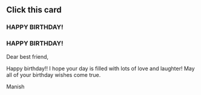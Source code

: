<!DOCTYPE html> 
 <html lang="en"> 
 <head> 
   <meta charset="UTF-8"> 
   <meta http-equiv="X-UA-Compatible" content="IE=Edge"> 
   <meta name="viewport" content="width=device-width, initial-scale=1"> 
  
   <title>Happy birthday project</title> 
  
   <link rel="stylesheet" href="style.css"> 
 </head> 
  
 <body> 
  <h2>Click this card</h2> 
 <div class="body"> 
  <div class="birthdayCard"> 
 <div class="cardFront"><h3 class="happy">HAPPY BIRTHDAY!</h3> 
 <div class="balloons"> 
   <div class="balloonOne"></div> 
   <div class="balloonTwo"></div> 
   <div class="balloonThree"></div> 
   <div class="balloonFour"></div> 
 </div> 
 </div> 
 <div class="cardInside"> 
     <h3 class="back">HAPPY BIRTHDAY!</h3> 
     <p contenteditable="true">Dear best friend,</p>  
     <p contenteditable="true">Happy birthday!! I hope your day is filled with lots of love and laughter! May all of your birthday wishes come true.</p> 
     <p contenteditable="true" class="name">Manish</p>
